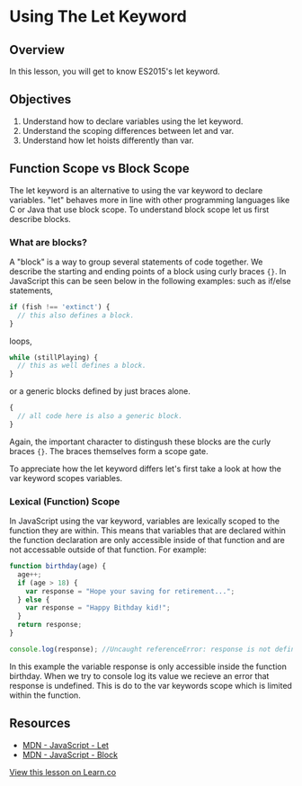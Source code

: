 # Using The Let Keyword

## Overview

In this lesson, you will get to know ES2015's let keyword.

## Objectives

1. Understand how to declare variables using the let keyword.
2. Understand the scoping differences between let and var.
3. Understand how let hoists differently than var.

<!-- iframe of video lecture goes here -->

## Function Scope vs Block Scope

The let keyword is an alternative to using the var keyword to declare variables. "let" behaves more in line with other programming languages like C or Java that use block scope. To understand block scope let us first describe blocks.

### What are blocks?

A "block" is a way to group several statements of code together. We describe the starting and ending points of a block using curly braces `{}`. In JavaScript this can be seen below in the following examples: such as if/else statements,  
```javascript
if (fish !== 'extinct') {
  // this also defines a block.
}
```  
loops,  
```javascript
while (stillPlaying) {
  // this as well defines a block.
}
```  
or a generic blocks defined by just braces alone.  
```javascript
{
  // all code here is also a generic block.
}
```  
Again, the important character to distingush these blocks are the curly braces `{}`. The braces themselves form a scope gate.

To appreciate how the let keyword differs let's first take a look at how the var keyword scopes variables.

### Lexical (Function) Scope

In JavaScript using the var keyword, variables are lexically scoped to the function they are within. This means that variables that are declared within the function declaration are only accessible inside of that function and are not accessable outside of that function. For example:  
```javascript
function birthday(age) {
  age++;
  if (age > 18) {
    var response = "Hope your saving for retirement...";
  } else {
    var response = "Happy Bithday kid!";
  }
  return response;
}

console.log(response); //Uncaught referenceError: response is not defined.
```  
In this example the variable response is only accessible inside the function birthday. When we try to console log its value we recieve an error that response is undefined. This is do to the var keywords scope which is limited within the function.


## Resources

- [MDN - JavaScript - Let](https://developer.mozilla.org/en-US/docs/Web/JavaScript/Reference/Statements/let)
- [MDN - JavaScript - Block](https://developer.mozilla.org/en-US/docs/Web/JavaScript/Reference/Statements/block)

<a href='https://learn.co/lessons/es2015-let' data-visibility='hidden'>View this lesson on Learn.co</a>

